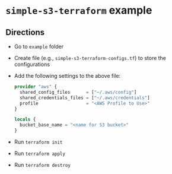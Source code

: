 # `simple-s3-terraform` example

## Directions

* Go to `example` folder
* Create file (e.g., `simple-s3-terraform-configs.tf`) to store the configurations
* Add the following settings to the above file:

  ```tf
  provider "aws" {
    shared_config_files      = ["~/.aws/config"]
    shared_credentials_files = ["~/.aws/credentials"]
    profile                  = "<AWS Profile to Use>"
  }

  locals {
    bucket_base_name = "<name for S3 bucket>"
  }
  ```
* Run `terraform init`
* Run `terraform apply`
* Run `terraform destroy`
